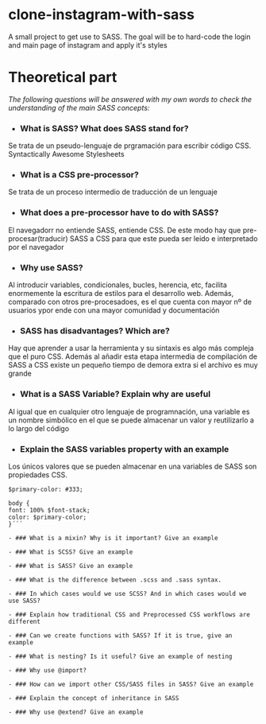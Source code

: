 # clone-instagram-with-sass
A small project to get use to SASS. The goal will be to hard-code the login and main page of instagram and apply it's styles

# Theoretical part

_The following questions will be answered with my own words to check the understanding of the main SASS concepts:_

- ### What is SASS? What does SASS stand for?
Se trata de un pseudo-lenguaje de prgramación para escribir código CSS. 
Syntactically Awesome Stylesheets
- ### What is a CSS pre-processor?
Se trata de un proceso intermedio de traducción de un lenguaje
- ### What does a pre-processor have to do with SASS?
El navegadorr no entiende SASS, entiende CSS. De este modo hay que pre-procesar(traducir) SASS a CSS para que este pueda ser leido e interpretado por el navegador
- ### Why use SASS?
Al introducir variables, condicionales, bucles, herencia, etc, facilita enormemente la escritura de estilos para el desarrollo web.
Además, comparado con otros pre-procesadoes, es el que cuenta con mayor nº de usuarios ypor ende con una mayor comunidad y documentación
- ### SASS has disadvantages? Which are?
Hay que aprender a usar la herramienta y su sintaxis es algo más compleja que el puro CSS.
Además al añadir esta etapa intermedia de compilación de SASS a CSS existe un pequeño tiempo de demora extra si el archivo es muy grande
- ### What is a SASS Variable? Explain why are useful
Al igual que en cualquier otro lenguaje de programnación, una variable es un nombre simbólico en el que se puede almacenar un valor y reutilizarlo a lo largo del código
- ### Explain the SASS variables property with an example
Los únicos valores que se pueden almacenar en una variables de SASS son propiedades CSS.

```$font-stack: Helvetica, sans-serif;
$primary-color: #333;

body {
font: 100% $font-stack;
color: $primary-color;
}´´´

- ### What is a mixin? Why is it important? Give an example

- ### What is SCSS? Give an example

- ### What is SASS? Give an example

- ### What is the difference between .scss and .sass syntax.

- ### In which cases would we use SCSS? And in which cases would we use SASS?

- ### Explain how traditional CSS and Preprocessed CSS workflows are different

- ### Can we create functions with SASS? If it is true, give an example

- ### What is nesting? Is it useful? Give an example of nesting

- ### Why use @import?

- ### How can we import other CSS/SASS files in SASS? Give an example

- ### Explain the concept of inheritance in SASS

- ### Why use @extend? Give an example

